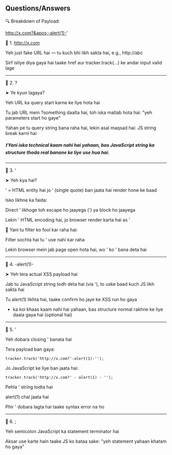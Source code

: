 ## Questions/Answers

🔍 Breakdown of Payload:

http://x.com?&apos;-alert(1)-&apos;

🔹 1. http://x.com

Yeh just fake URL hai — tu kuch bhi likh sakta hai, e.g., http://abc

Sirf isliye diya gaya hai taake href aur tracker.track(...) ke andar input valid lage

---

🔹 2. ?

➤ Ye kyun lagaya?

Yeh URL ka query start karne ke liye hota hai

Tu jab URL mein ?something daalta hai, toh iska matlab hota hai: "yeh parameters start ho gaye"

Yahan pe tu query string bana raha hai, lekin asal maqsad hai: JS string break karni hai


##### ❗ Yani iska technical kaam nahi hai yahaan, bas JavaScript string ka structure thoda real banane ke liye use hua hai.

---

🔹 3. &apos;

➤ Yeh kya hai?

&apos; = HTML entity hai jo ' (single quote) ban jaata hai render hone ke baad

Isko likhne ka faida:

Direct ' likhoge toh escape ho jaayega (\') ya block ho jaayega

Lekin &apos; HTML encoding hai, jo browser render karta hai as '

📌 Yani tu filter ko fool kar raha hai:

Filter sochta hai tu ' use nahi kar raha

Lekin browser mein jab page open hota hai, wo &apos; ko ' bana deta hai

---

🔹 4. -alert(1)-

➤ Yeh tera actual XSS payload hai

Jab tu JavaScript string todh deta hai (via '), to uske baad kuch JS likh sakta hai

Tu alert(1) likhta hai, taake confirm ho jaye ke XSS run ho gaya

- ka koi khaas kaam nahi hai yahaan, bas structure normal rakhne ke liye daala gaya hai (optional hai)

---

🔹 5. &apos;

Yeh dobara closing ' banata hai

Tera payload ban gaya:

```tracker.track('http://x.com?'-alert(1)-'');```

Jo JavaScript ke liye ban jaata hai:

```tracker.track('http://x.com?' - alert(1) - '');```

Pehla ' string todta hai

alert(1) chal jaata hai

Phir ' dobara lagta hai taake syntax error na ho

---

🔹 6. ;

Yeh semicolon JavaScript ka statement terminator hai

Aksar use karte hain taake JS ko bataa sake: "yeh statement yahaan khatam ho gaya"